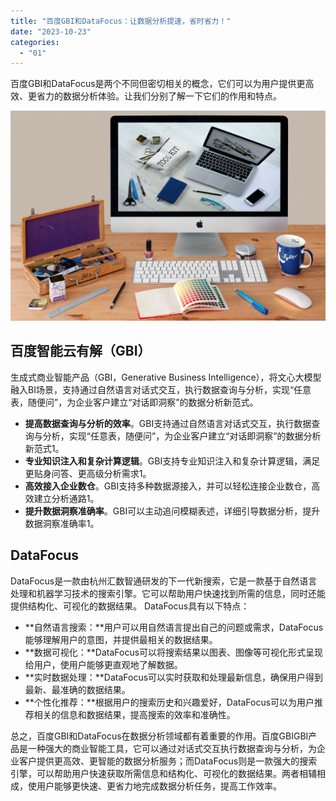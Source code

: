 ```yaml
---
title: "百度GBI和DataFocus：让数据分析提速，省时省力！"
date: "2023-10-23"
categories: 
  - "01"
---
```


百度GBI和DataFocus是两个不同但密切相关的概念，它们可以为用户提供更高效、更省力的数据分析体验。让我们分别了解一下它们的作用和特点。

![](images/1697699683-communication-2805785-scaled.jpg)

## 百度智能云有解（GBI）

生成式商业智能产品（GBI，Generative Business Intelligence），将文心大模型融入BI场景，支持通过自然语言对话式交互，执行数据查询与分析，实现“任意表，随便问”，为企业客户建立“对话即洞察”的数据分析新范式。

- **提高数据查询与分析的效率**。GBI支持通过自然语言对话式交互，执行数据查询与分析，实现“任意表，随便问”，为企业客户建立“对话即洞察”的数据分析新范式1。
- **专业知识注入和复杂计算逻辑**。GBI支持专业知识注入和复杂计算逻辑，满足更贴身问答、更高级分析需求1。
- **高效接入企业数仓**。GBI支持多种数据源接入，并可以轻松连接企业数仓，高效建立分析通路1。
- **提升数据洞察准确率**。GBI可以主动追问模糊表述，详细引导数据分析，提升数据洞察准确率1。

## DataFocus

DataFocus是一款由杭州汇数智通研发的下一代新搜索，它是一款基于自然语言处理和机器学习技术的搜索引擎。它可以帮助用户快速找到所需的信息，同时还能提供结构化、可视化的数据结果。 DataFocus具有以下特点：

- **自然语言搜索：**用户可以用自然语言提出自己的问题或需求，DataFocus能够理解用户的意图，并提供最相关的数据结果。
- **数据可视化：**DataFocus可以将搜索结果以图表、图像等可视化形式呈现给用户，使用户能够更直观地了解数据。
- **实时数据处理：**DataFocus可以实时获取和处理最新信息，确保用户得到最新、最准确的数据结果。
- **个性化推荐：**根据用户的搜索历史和兴趣爱好，DataFocus可以为用户推荐相关的信息和数据结果，提高搜索的效率和准确性。

总之，百度GBI和DataFocus在数据分析领域都有着重要的作用。百度GBIGBI产品是一种强大的商业智能工具，它可以通过对话式交互执行数据查询与分析，为企业客户提供更高效、更智能的数据分析服务；而DataFocus则是一款强大的搜索引擎，可以帮助用户快速获取所需信息和结构化、可视化的数据结果。两者相辅相成，使用户能够更快速、更省力地完成数据分析任务，提高工作效率。
